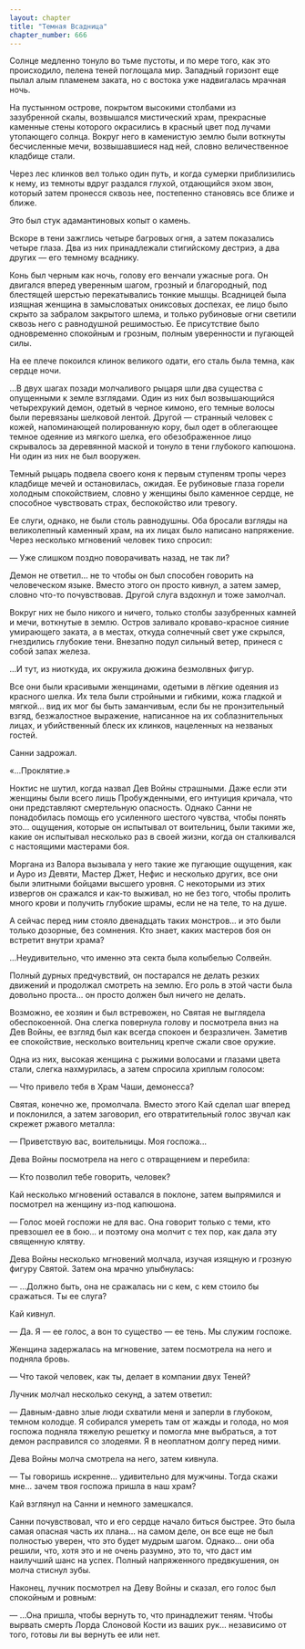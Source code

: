 ```yaml
---
layout: chapter
title: "Темная Всадница"
chapter_number: 666
---
```


Солнце медленно тонуло во тьме пустоты, и по мере того, как это происходило, пелена теней поглощала мир. Западный горизонт еще пылал алым пламенем заката, но с востока уже надвигалась мрачная ночь.

На пустынном острове, покрытом высокими столбами из зазубренной скалы, возвышался мистический храм, прекрасные каменные стены которого окрасились в красный цвет под лучами утопающего солнца. Вокруг него в каменистую землю были воткнуты бесчисленные мечи, возвышавшиеся над ней, словно величественное кладбище стали.

Через лес клинков вел только один путь, и когда сумерки приблизились к нему, из темноты вдруг раздался глухой, отдающийся эхом звон, который затем пронесся сквозь нее, постепенно становясь все ближе и ближе.

Это был стук адамантиновых копыт о камень.

Вскоре в тени зажглись четыре багровых огня, а затем показались четыре глаза. Два из них принадлежали стигийскому дестриэ, а два других — его темному всаднику.

Конь был черным как ночь, голову его венчали ужасные рога. Он двигался вперед уверенным шагом, грозный и благородный, под блестящей шерстью перекатывались тонкие мышцы. Всадницей была изящная женщина в замысловатых ониксовых доспехах, ее лицо было скрыто за забралом закрытого шлема, и только рубиновые огни светили сквозь него с равнодушной решимостью. Ее присутствие было одновременно спокойным и грозным, полным уверенности и пугающей силы.

На ее плече покоился клинок великого одати, его сталь была темна, как сердце ночи.

...В двух шагах позади молчаливого рыцаря шли два существа с опущенными к земле взглядами. Один из них был возвышающийся четырехрукий демон, одетый в черное кимоно, его темные волосы были перевязаны шелковой лентой. Другой — странный человек с кожей, напоминающей полированную кору, был одет в облегающее темное одеяние из мягкого шелка, его обезображенное лицо скрывалось за деревянной маской и тонуло в тени глубокого капюшона. Ни один из них не был вооружен.

Темный рыцарь подвела своего коня к первым ступеням тропы через кладбище мечей и остановилась, ожидая. Ее рубиновые глаза горели холодным спокойствием, словно у женщины было каменное сердце, не способное чувствовать страх, беспокойство или тревогу.

Ее слуги, однако, не были столь равнодушны. Оба бросали взгляды на великолепный каменный храм, на их лицах было написано напряжение. Через несколько мгновений человек тихо спросил:

— Уже слишком поздно поворачивать назад, не так ли?

Демон не ответил... не то чтобы он был способен говорить на человеческом языке. Вместо этого он просто кивнул, а затем замер, словно что-то почувствовав. Другой слуга вздохнул и тоже замолчал.

Вокруг них не было никого и ничего, только столбы зазубренных камней и мечи, воткнутые в землю. Остров заливало кроваво-красное сияние умирающего заката, а в местах, откуда солнечный свет уже скрылся, гнездились глубокие тени. Внезапно подул сильный ветер, принеся с собой запах железа.

...И тут, из ниоткуда, их окружила дюжина безмолвных фигур.

Все они были красивыми женщинами, одетыми в лёгкие одеяния из красного шелка. Их тела были стройными и гибкими, кожа гладкой и мягкой... вид их мог бы быть заманчивым, если бы не пронзительный взгяд, безжалостное выражение, написанное на их соблазнительных лицах, и убийственный блеск их клинков, нацеленных на незваных гостей.

Санни задрожал.

«...Проклятие.»

Ноктис не шутил, когда назвал Дев Войны страшными. Даже если эти женщины были всего лишь Пробужденными, его интуиция кричала, что они представляют смертельную опасность. Однако Санни не понадобилась помощь его усиленного шестого чувства, чтобы понять это... ощущения, которые он испытывал от воительниц, были такими же, какие он испытывал несколько раз в своей жизни, когда он сталкивался с настоящими мастерами боя.

Моргана из Валора вызывала у него такие же пугающие ощущения, как и Ауро из Девяти, Мастер Джет, Нефис и несколько других, все они были элитными бойцами высшего уровня. С некоторыми из этих извергов он сражался и как-то выживал, но не без того, чтобы пролить много крови и получить глубокие шрамы, если не на теле, то на душе.

А сейчас перед ним стояло двенадцать таких монстров... и это были только дозорные, без сомнения. Кто знает, каких мастеров боя он встретит внутри храма?

...Неудивительно, что именно эта секта была колыбелью Солвейн.

Полный дурных предчувствий, он постарался не делать резких движений и продолжал смотреть на землю. Его роль в этой части была довольно проста... он просто должен был ничего не делать.

Возможно, ее хозяин и был встревожен, но Святая не выглядела обеспокоенной. Она слегка повернула голову и посмотрела вниз на Дев Войны, ее взгляд был как всегда спокоен и безразличен. Заметив ее спокойствие, несколько воительниц крепче сжали свое оружие.

Одна из них, высокая женщина с рыжими волосами и глазами цвета стали, слегка нахмурилась, а затем спросила хриплым голосом:

— Что привело тебя в Храм Чаши, демонесса?

Святая, конечно же, промолчала. Вместо этого Кай сделал шаг вперед и поклонился, а затем заговорил, его отвратительный голос звучал как скрежет ржавого металла:

— Приветствую вас, воительницы. Моя госпожа...

Дева Войны посмотрела на него с отвращением и перебила:

— Кто позволил тебе говорить, человек?

Кай несколько мгновений оставался в поклоне, затем выпрямился и посмотрел на женщину из-под капюшона.

— Голос моей госпожи не для вас. Она говорит только с теми, кто превзошел ее в бою... и поэтому она молчит с тех пор, как дала эту священную клятву.

Дева Войны несколько мгновений молчала, изучая изящную и грозную фигуру Святой. Затем она мрачно улыбнулась:

— ...Должно быть, она не сражалась ни с кем, с кем стоило бы сражаться. Ты ее слуга?

Кай кивнул.

— Да. Я — ее голос, а вон то существо — ее тень. Мы служим госпоже.

Женщина задержалась на мгновение, затем посмотрела на него и подняла бровь.

— Что такой человек, как ты, делает в компании двух Теней?

Лучник молчал несколько секунд, а затем ответил:

— Давным-давно злые люди схватили меня и заперли в глубоком, темном колодце. Я собирался умереть там от жажды и голода, но моя госпожа подняла тяжелую решетку и помогла мне выбраться, а тот демон расправился со злодеями. Я в неоплатном долгу перед ними.

Дева Войны молча смотрела на него, затем кивнула.

— Ты говоришь искренне... удивительно для мужчины. Тогда скажи мне... зачем твоя госпожа пришла в наш храм?

Кай взглянул на Санни и немного замешкался.

Санни почувствовал, что и его сердце начало биться быстрее. Это была самая опасная часть их плана... на самом деле, он все еще не был полностью уверен, что это будет мудрым шагом. Однако... они оба решили, что, хотя это и не очень разумно, это то, что даст им наилучший шанс на успех. Полный напряженного предвкушения, он молча стиснул зубы.

Наконец, лучник посмотрел на Деву Войны и сказал, его голос был спокойным и ровным:

— ...Она пришла, чтобы вернуть то, что принадлежит теням. Чтобы вырвать смерть Лорда Слоновой Кости из ваших рук... независимо от того, готовы ли вы вернуть ее или нет.